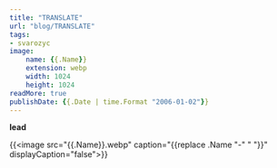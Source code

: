```yaml
---
title: "TRANSLATE"
url: "blog/TRANSLATE"
tags:
- svarozyc
image:
    name: {{.Name}}
    extension: webp
    width: 1024
    height: 1024
readMore: true
publishDate: {{.Date | time.Format "2006-01-02"}}
---
```

**lead**
<!--more-->
{{<image src="{{.Name}}.webp" caption="{{replace .Name "-" " "}}" displayCaption="false">}}

